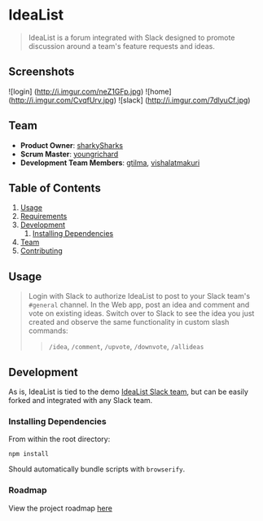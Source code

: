 # IdeaList

> IdeaList is a forum integrated with Slack designed to promote discussion around a team's feature requests and ideas.

## Screenshots
![login] (http://i.imgur.com/neZ1GFp.jpg)
![home] (http://i.imgur.com/CvqfUrv.jpg)
![slack] (http://i.imgur.com/7dlyuCf.jpg)

## Team

  - __Product Owner__: [sharkySharks](https://github.com/sharkySharks)
  - __Scrum Master__: [youngrichard](https://github.com/youngrichard)
  - __Development Team Members__: [gtilma](https://github.com/gtilma), [vishalatmakuri](https://github.com/vishalatmakuri)

## Table of Contents

1. [Usage](#Usage)
1. [Requirements](#requirements)
1. [Development](#development)
    1. [Installing Dependencies](#installing-dependencies)
1. [Team](#team)
1. [Contributing](#contributing)

## Usage

> Login with Slack to authorize IdeaList to post to your Slack team's `#general` channel. In the Web app, post an idea and comment and vote on existing ideas. Switch over to Slack to see the idea you just created and observe the same functionality in custom slash commands:
>> `/idea`, `/comment`, `/upvote`, `/downvote`, `/allideas`

## Development

As is, IdeaList is tied to the demo [IdeaList Slack team](https://idealist-slack.herokuapp.com), but can be easily forked and integrated with any Slack team.

### Installing Dependencies

From within the root directory:

```
npm install
```

Should automatically bundle scripts with `browserify`.

### Roadmap

View the project roadmap [here](https://github.com/idealists/idea-list/issues)

